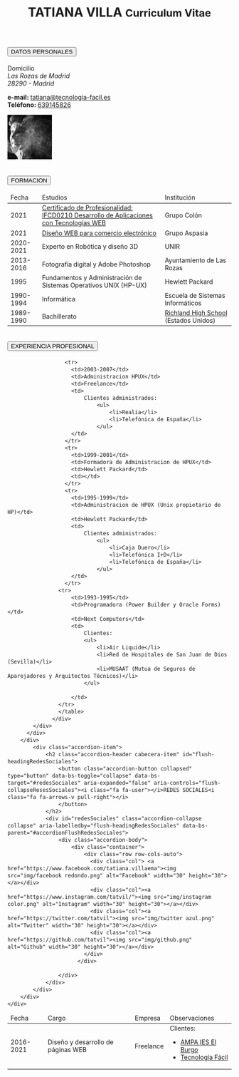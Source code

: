 <!DOCTYPE html>
<html lang="es">
<head>
    <meta charset="UTF-8">
    <meta http-equiv="X-UA-Compatible" content="IE=edge">
    <meta name="description" content="curriculum de Tatiana Villa Ema con HTML5, CSS3 y javascript">
    <meta name="viewport" content="width=device-width, initial-scale=1">
    <title>Curriculum Vitae - Tatiana Villa</title>
</head>
<body>
    <header>
        <div id="nombre">
            <h1 class='text-center'>TATIANA VILLA <small>Curriculum Vitae</small></h1>
        </div>
    </header>
    <div id='contenedor' class="container"> 
    <div class="accordion accordion-flush" id="accordionFlushExample">
        <div class="accordion-item">
          <h2 class="accordion-header cabecera-item" id="flush-headingOne">
            <button class="accordion-button collapsed" type="button" data-bs-toggle="collapse" data-bs-target="#datosPersonales" aria-expanded="false" aria-controls="flush-collapseOne"><i class="fa fa-user"></i>DATOS PERSONALES<i class="fa fa-arrows-v pull-right"></i>
            </button>
          </h2>
          <div id="datosPersonales" class="accordion-collapse collapse" aria-labelledby="flush-headingOne" data-bs-parent="#accordionFlushExample">
            <div class="accordion-body">
                <div class="row">
                    <div class="celda col-md-5">
                        <dt>Domicilio </dt>
                        <address>
                            Las Rozas de Madrid<br>
                            28290 - Madrid<br>
                        </address>
                    </div>
                    <div class="celda col-md-5">
                        <dl class="dl-horizontal">
                                <strong>e-mail: </strong><a href="mailto:tatiana@tecnologia-facil.es">tatiana@tecnologia-facil.es</a><br>
                                <strong>Teléfono: </strong>
                                <a href="tel:639145826">639145826</a><br> 
                        </dl>
                    </div>
                    <div class="celda foto col-md-2">
                        <img class='thumbnail rounded' src='img/tatiana-villa.jpg'width="100px" alt='foto de Tatiana Villa'>
                    </div>
                </div>
          </div>
        </div>
        <div class="accordion-item">
          <h2 class="accordion-header" id="flush-headingTwo">
            <button class="accordion-button collapsed" type="button" data-bs-toggle="collapse" data-bs-target="#flush-collapseTwo" aria-expanded="false" aria-controls="flush-collapseTwo">
              FORMACION
            </button>
          </h2>
          <div id="flush-collapseTwo" class="accordion-collapse collapse" aria-labelledby="flush-headingTwo" data-bs-parent="#accordionFlushExample">
            <div class="accordion-body">
                <div class="table-responsive">
                    <table class="table">
                    <thead>
                      <tr>
                          <td>Fecha</td>
                          <td>Estudios</td>
                          <td>Institución</td>
                      </tr>
                      </thead>
                      <tr>
                        <td>2021</td>
                        <td><a href="https://sede.sepe.gob.es/especialidadesformativas/RXBuscadorEFRED/DetalleEspecialidadFormativa.do?metodo=verDetalle&codEspecialidad=IFCD0210&volver=true&idBusquedaFormacion=&volverUrl=">Certificado de Profesionalidad: IFCD0210 Desarrollo de Aplicaciones con Tecnologías WEB</a></td>
                        <td>Grupo Colón</td>
                    </tr>
                    <tr>
                        <td>2021</td>
                        <td><a href="https://www.comunidad.madrid/info/servicios/empleo/cursos/20-2387">Diseño WEB para comercio electrónico</a></td>
                        <td>Grupo Aspasia</td>
                    </tr>
                    <tr>
                        <td>2020-2021</td>
                        <td>Experto en Robótica y diseño 3D</td>
                        <td>UNIR</td>
                    </tr>
                    <tr>
                        <td>2013-2016</td>
                        <td>Fotografia digital y Adobe Photoshop</td>
                        <td>Ayuntamiento de Las Rozas</td>
                    </tr>
                    <tr>
                        <td>1995</td>
                        <td>Fundamentos y Administración de Sistemas Operativos UNIX (HP-UX)</td>
                        <td>Hewlett Packard</td>
                    </tr>
                    <tr>
                          <td>1990-1994</td>
                          <td>Informática</td>
                          <td>Escuela de Sistemas Informáticos</td>
                      </tr>  
                      <tr>
                        <td>1989-1990</td>
                        <td>Bachillerato</td>
                        <td><a href="https://richland.rsd.edu/">Richland High School</a> (Estados Unidos)</td>
                    </tr>                 
                    </table>
                  </div>
            </div>
          </div>
        </div>
        <div class="accordion-item">
          <h2 class="accordion-header" id="flush-headingThree">
            <button class="accordion-button collapsed" type="button" data-bs-toggle="collapse" data-bs-target="#flush-collapseThree" aria-expanded="false" aria-controls="flush-collapseThree">
              EXPERIENCIA PROFESIONAL
            </button>
          </h2>
          <div>
            <div class="accordion-body">
                <div class="table-responsive">
                    <table class="table">
                    <thead>
                      <tr>
                          <td>Fecha</td>
                          <td>Cargo</td>
                          <td>Empresa</td>
                          <td>Observaciones</td>
                      </tr>
                      </thead>
                      <tr>
                        <td>2016-2021</td>
                        <td>Diseño y desarrollo de páginas WEB</td>
                        <td>Freelance</td>
                        <td>
                            Clientes: 
                                <ul>
                                    <li><a href="http://www.ampaieselburgo.com">AMPA IES El Burgo</a></li>
                                    <li><a href="http://www.tecnologia-facil.es">Tecnología Fácil</a></li>
                                </ul>
                        </td>
                      </tr>

                      <tr>
                        <td>2003-2007</td>
                        <td>Administracion HPUX</td>
                        <td>Freelance</td>
                        <td>
                            Clientes administrados: 
                                <ul>
                                    <li>Realia</li>
                                    <li>Telefónica de España</li>
                                </ul>
                        </td>
                      </tr>
                      <tr>
                        <td>1999-2001</td>
                        <td>Formadora de Administracion de HPUX</td>
                        <td>Hewlett Packard</td>
                        <td></td>
                      </tr>
                      <tr>
                        <td>1995-1999</td>
                        <td>Administracion de HPUX (Unix propietario de HP)</td>
                        <td>Hewlett Packard</td>
                        <td>
                            Clientes administrados: 
                                <ul>
                                    <li>Caja Duero</li>
                                    <li>Telefónica I+D</li>
                                    <li>Telefónica de España</li>
                                </ul>
                        </td>
                      </tr>
                    <tr>
                        <td>1993-1995</td>
                        <td>Programadora (Power Builder y Oracle Forms)</td>
                        <td>Next Computers</td>
                        <td>
                            Clientes:
                            <ul>
                                <li>Air Liquide</li>
                                <li>Red de Hospitales de San Juan de Dios (Sevilla)</li>
                                <li>MUSAAT (Mutua de Seguros de Aparejadores y Arquitectos Técnicos)</li>
                            </ul>

                        </td>
                    </tr>               
                    </table>
                  </div>
            </div>
          </div>
        </div>
            <div class="accordion-item">
                <h2 class="accordion-header cabecera-item" id="flush-headingRedesSociales">
                    <button class="accordion-button collapsed" type="button" data-bs-toggle="collapse" data-bs-target="#redesSociales" aria-expanded="false" aria-controls="flush-collapseResesSociales"><i class="fa fa-user"></i>REDES SOCIALES<i class="fa fa-arrows-v pull-right"></i>
                    </button>
                </h2>
                <div id="redesSociales" class="accordion-collapse collapse" aria-labelledby="flush-headingRedesSociales" data-bs-parent="#accordionFlushRedesSociales">
                    <div class="accordion-body">
                        <div class="container">
                            <div class="row row-cols-auto">
                              <div class="col"> <a href="https://www.facebook.com/tatiana.villaema"><img src="img/facebook redondo.png" alt="Facebook" width="30" height="30"></a></div>
                              <div class="col"><a href="https://www.instagram.com/tatvil/"><img src="img/instagram color.png" alt="Instagram" width="30" height="30"></a></div>
                              <div class="col"><a href="https://twitter.com/tatvil"><img src="img/twitter azul.png" alt="Twitter" width="30" height="30"></a></div>
                              <div class="col"><a href="https://github.com/tatvil"><img src="img/github.png" alt="Github" width="30" height="30"></a></div>
                            </div>
                          </div>

                    </div>
                </div>
            </div>
        </div>
    </div>
</div>
</body>
</html>
